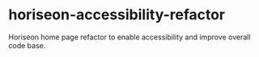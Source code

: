 # horiseon-accessibility-refactor
Horiseon home page refactor to enable accessibility and improve overall code base. 
